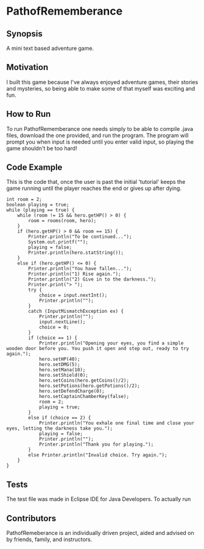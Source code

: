 # PathofRememberance

## Synopsis
A mini text based adventure game.

## Motivation
I built this game because I've always enjoyed adventure games, their stories and mysteries, so being able to make some of that myself was exciting and fun.

## How to Run
To run PathofRememberance one needs simply to be able to compile .java files, download the one provided, and run the program. The program will prompt you when input is needed until you enter valid input, so playing the game shouldn't be too hard!

## Code Example
This is the code that, once the user is past the initial 'tutorial' keeps the game running until the player reaches the end or gives up after dying.
```
int room = 2;
boolean playing = true;
while (playing == true) {
	while (room != 15 && hero.getHP() > 0) {
		room = rooms(room, hero);		
	}
	if (hero.getHP() > 0 && room == 15) {
		Printer.println("To be continued...");
		System.out.printf("");
		playing = false;
		Printer.println(hero.statString());
	}
	else if (hero.getHP() <= 0) {
		Printer.println("You have fallen...");
		Printer.println("1) Rise again.");
		Printer.println("2) Give in to the darkness.");
		Printer.print("> ");
		try {
			choice = input.nextInt();
			Printer.println("");
		}
		catch (InputMismatchException ex) {
			Printer.println("");
			input.nextLine();
			choice = 0;
		} 
		if (choice == 1) {
			Printer.println("Opening your eyes, you find a simple wooden door before you. You push it open and step out, ready to try again.");
			hero.setHP(40);
			hero.setDMG(5);
			hero.setMana(10);
			hero.setShield(0);
			hero.setCoins(hero.getCoins()/2);
			hero.setPotions(hero.getPotions()/2);
			hero.setDefendCharge(0);
			hero.setCaptainChamberKey(false);
			room = 2;
			playing = true;
		}
		else if (choice == 2) {
			Printer.println("You exhale one final time and close your eyes, letting the darkness take you.");
			playing = false;
			Printer.println("");
			Printer.println("Thank you for playing.");
		}
		else Printer.println("Invalid choice. Try again.");
	}
}
```

## Tests
The test file was made in Eclipse IDE for Java Developers. To actually run 

## Contributors
PathofRemeberance is an individually driven project, aided and advised on by friends, family, and instructors.
